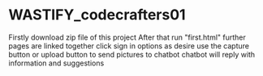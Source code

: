 # WASTIFY_codecrafters01

Firstly download zip file of this project
After that run "first.html"
further pages are linked together
click sign in options as desire
use the capture button or upload button to send pictures to chatbot
chatbot will reply with information and suggestions 
